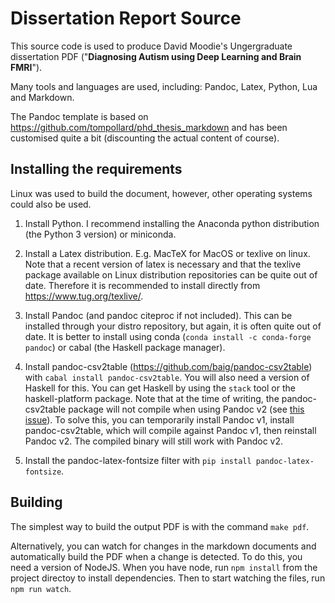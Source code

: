 # Dissertation Report Source

This source code is used to produce David Moodie's Ungergraduate dissertation PDF ("**Diagnosing Autism using Deep Learning and Brain FMRI**").

Many tools and languages are used, including: Pandoc, Latex, Python, Lua and Markdown.

The Pandoc template is based on https://github.com/tompollard/phd_thesis_markdown and has been customised quite a bit (discounting the actual content of course).

## Installing the requirements

Linux was used to build the document, however, other operating systems could also be used.

1. Install Python. I recommend installing the Anaconda python distribution (the Python 3 version) or miniconda.

2. Install a Latex distribution. E.g. MacTeX for MacOS or texlive on linux. Note that a recent version of latex is necessary and that the texlive package available on Linux distribution repositories can be quite out of date. Therefore it is recommended to install directly from https://www.tug.org/texlive/.

3. Install Pandoc (and pandoc citeproc if not included). This can be installed through your distro repository, but again, it is often quite out of date. It is better to install using conda (`conda install -c conda-forge pandoc`) or cabal (the Haskell package manager).

4. Install pandoc-csv2table (https://github.com/baig/pandoc-csv2table) with `cabal install pandoc-csv2table`. You will also need a version of Haskell for this. You can get Haskell by using the `stack` tool or the haskell-platform package. Note that at the time of writing, the pandoc-csv2table package will not compile when using Pandoc v2 (see [this issue](https://github.com/baig/pandoc-csv2table/issues/23)). To solve this, you can temporarily install Pandoc v1, install pandoc-csv2table, which will compile against Pandoc v1, then reinstall Pandoc v2. The compiled binary will still work with Pandoc v2.

5. Install the pandoc-latex-fontsize filter with `pip install pandoc-latex-fontsize`.


## Building

The simplest way to build the output PDF is with the command `make pdf`.

Alternatively, you can watch for changes in the markdown documents and automatically build the PDF when a change is detected. To do this, you need a version of NodeJS. When you have node, run `npm install` from the project directoy to install dependencies. Then to start watching the files, run `npm run watch`.

